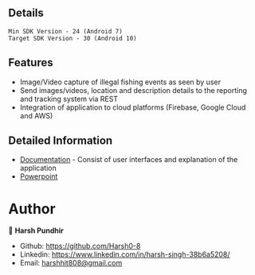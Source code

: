 
## Details
```
Min SDK Version - 24 (Android 7)
Target SDK Version - 30 (Android 10)
```

## Features
* Image/Video capture of illegal fishing events as seen by user
* Send images/videos, location and description details to the reporting and tracking system via REST
* Integration of application to cloud platforms (Firebase, Google Cloud and AWS)

## Detailed Information
* [Documentation](https://github.com/rjtmahinay/illegal-fishing-report-mobile/blob/master/details/README.md) - Consist of user interfaces and explanation of the application
* [Powerpoint](https://1drv.ms/p/s!ApZExzU1v69ym0jVJOq3lIMn26ni?e=rpaeEJ)

# Author

👤 **Harsh Pundhir**
- Github: https://github.com/Harsh0-8
- Linkedin: https://www.linkedin.com/in/harsh-singh-38b6a5208/
- Email: harshhit808@gmail.com


